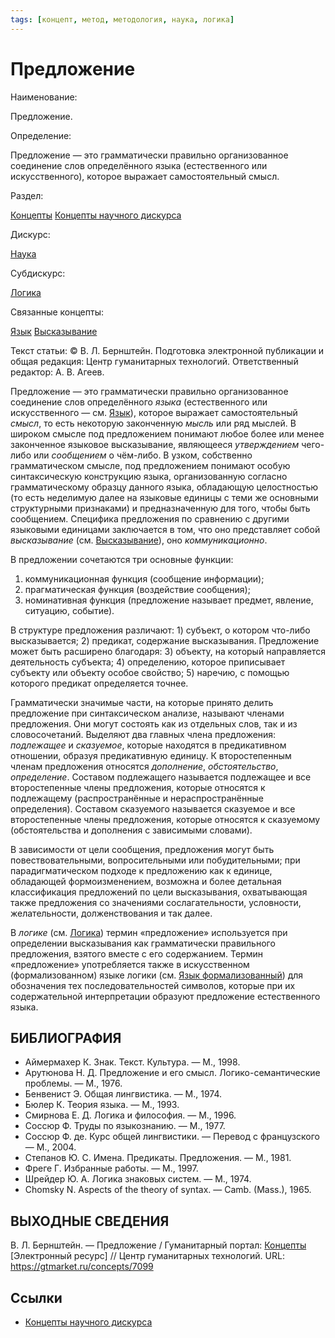 ```yaml
---
tags: [концепт, метод, методология, наука, логика]
---
```

# Предложение

Наименование:

Предложение.

Определение:

Предложение — это грамматически правильно организованное соединение слов определённого языка (естественного или искусственного), которое выражает самостоятельный смысл.

Раздел:

[Концепты](https://gtmarket.ru/concepts/)  [Концепты научного дискурса](https://gtmarket.ru/concepts/scientific-concepts)

Дискурс:

[Наука](https://gtmarket.ru/concepts/6860)

Субдискурс:

[Логика](https://gtmarket.ru/concepts/6892)

Связанные концепты:

[Язык](https://gtmarket.ru/concepts/7076) [Высказывание](https://gtmarket.ru/concepts/7001)

Текст статьи: © В. Л. Бернштейн. Подготовка электронной публикации и общая редакция: Центр гуманитарных технологий. Ответственный редактор: А. В. Агеев.

Предложение — это грамматически правильно организованное соединение слов определённого _языка_ (естественного или искусственного — см. [Язык](https://gtmarket.ru/concepts/7076)), которое выражает самостоятельный _смысл_, то есть некоторую законченную _мысль_ или ряд мыслей. В широком смысле под предложением понимают любое более или менее законченное языковое высказывание, являющееся _утверждением_ чего-либо или _сообщением_ о чём-либо. В узком, собственно грамматическом смысле, под предложением понимают особую синтаксическую конструкцию языка, организованную согласно грамматическому образцу данного языка, обладающую целостностью (то есть неделимую далее на языковые единицы с теми же основными структурными признаками) и предназначенную для того, чтобы быть сообщением. Специфика предложения по сравнению с другими языковыми единицами заключается в том, что оно представляет собой _высказывание_ (см. [Высказывание](https://gtmarket.ru/concepts/7001)), оно _коммуникационно_.

В предложении сочетаются три основные функции:

1. коммуникационная функция (сообщение информации);
2. прагматическая функция (воздействие сообщения);
3. номинативная функция (предложение называет предмет, явление, ситуацию, событие).

В структуре предложения различают: 1) субъект, о котором что-либо высказывается; 2) предикат, содержание высказывания. Предложение может быть расширено благодаря: 3) объекту, на который направляется деятельность субъекта; 4) определению, которое приписывает субъекту или объекту особое свойство; 5) наречию, с помощью которого предикат определяется точнее.

Грамматически значимые части, на которые принято делить предложение при синтаксическом анализе, называют членами предложения. Они могут состоять как из отдельных слов, так и из словосочетаний. Выделяют два главных члена предложения: _подлежащее_ и _сказуемое_, которые находятся в предикативном отношении, образуя предикативную единицу. К второстепенным членам предложения относятся _дополнение_, _обстоятельство_, _определение_. Составом подлежащего называется подлежащее и все второстепенные члены предложения, которые относятся к подлежащему (распространённые и нераспространённые определения). Составом сказуемого называется сказуемое и все второстепенные члены предложения, которые относятся к сказуемому (обстоятельства и дополнения с зависимыми словами).

В зависимости от цели сообщения, предложения могут быть повествовательными, вопросительными или побудительными; при парадигматическом подходе к предложению как к единице, обладающей формоизменением, возможна и более детальная классификация предложений по цели высказывания, охватывающая также предложения со значениями сослагательности, условности, желательности, долженствования и так далее.

В _логике_ (см. [Логика](https://gtmarket.ru/concepts/6892)) термин «предложение» используется при определении высказывания как грамматически правильного предложения, взятого вместе с его содержанием. Термин «предложение» употребляется также в искусственном (формализованном) языке логики (см. [Язык формализованный](https://gtmarket.ru/concepts/6936)) для обозначения тех последовательностей символов, которые при их содержательной интерпретации образуют предложение естественного языка.

## БИБЛИОГРАФИЯ

- Аймермахер К. Знак. Текст. Культура. — М., 1998.
- Арутюнова Н. Д. Предложение и его смысл. Логико-семантические проблемы. — М., 1976.
- Бенвенист Э. Общая лингвистика. — М., 1974.
- Бюлер К. Теория языка. — М., 1993.
- Смирнова Е. Д. Логика и философия. — М., 1996.
- Соссюр Ф. Труды по языкознанию. — М., 1977.
- Соссюр Ф. де. Курс общей лингвистики. — Перевод с французского — М., 2004.
- Степанов Ю. С. Имена. Предикаты. Предложения. — М., 1981.
- Фреге Г. Избранные работы. — М., 1997.
- Шрейдер Ю. А. Логика знаковых систем. — М., 1974.
- Chomsky N. Aspects of the theory of syntax. — Camb. (Mass.), 1965.

## ВЫХОДНЫЕ СВЕДЕНИЯ

В. Л. Бернштейн. — Предложение / Гуманитарный портал: [Концепты](https://gtmarket.ru/concepts/) [Электронный ресурс] // Центр гуманитарных технологий. URL: <https://gtmarket.ru/concepts/7099>

## Ссылки

- [Концепты научного дискурса](Концепты%20научного%20дискурса.md)
